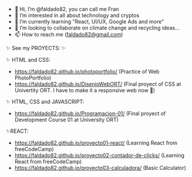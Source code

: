 - 👋 Hi, I’m @faldado82, you can call me Fran
- 👀 I’m interested in all about technology and cryptos
- 🌱 I’m currently learning "React, UI/UX, Google Ads and more"
- 💞️ I’m looking to collaborate on climate change and recycling ideas...
- 📫 How to reach me (faldado82@gmail.com)

✨ See my PROYECTS: ✨

✨ HTML and CSS:
- https://faldado82.github.io/photoportfolio/ (Practice of Web PhotoPortfolio)
- https://faldado82.github.io/DisenioWebORT/ (Final proyect of CSS at Univertity ORT. I have to make it a responsive web now 👀)

✨ HTML, CSS and JAVASCRIPT:
- https://faldado82.github.io/Programacion-01/ (Final proyect of Development Course 01 at University ORT)

✨REACT:
- https://faldado82.github.io/proyecto01-react/  (Learning React from freeCodeCamp)
- https://faldado82.github.io/proyecto02-contador-de-clicks/ (Learning React from freeCodeCamp)
- https://faldado82.github.io/proyecto03-calculadora/ (Basic Calculator)

<!---
faldado82/faldado82 is a ✨ special ✨ repository because its `README.md` (this file) appears on your GitHub profile.
You can click the Preview link to take a look at your changes.
--->
